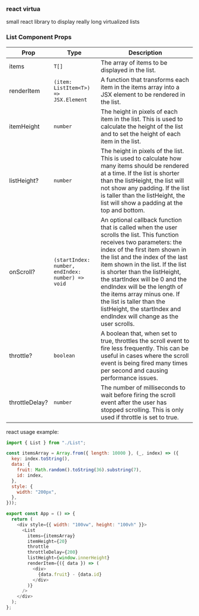 ### react virtua

small react library to display really long virtualized lists


### List Component Props

| Prop        | Type                    | Description                                                                                                                                                                                                                                                                                                                                                                                                      |
|-------------|-------------------------|-----------------------------------------------------------------------------------------------------------------------------------------------------------------------------------------------------------------------------------------------------------------------------------------------------------------------------------------------------------------------------------------------------------------|
| items       | `T[]`                   | The array of items to be displayed in the list.                                                                                                                                                                                                                                                                                                                                                                         |
| renderItem  | `(item: ListItem<T>) => JSX.Element` | A function that transforms each item in the items array into a JSX element to be rendered in the list.                                                                                                                                                                                                                                                                                                                         |
| itemHeight  | `number`                | The height in pixels of each item in the list. This is used to calculate the height of the list and to set the height of each item in the list.                                                                                                                                                                                                                                                                                         |
| listHeight? | `number`                | The height in pixels of the list. This is used to calculate how many items should be rendered at a time. If the list is shorter than the listHeight, the list will not show any padding. If the list is taller than the listHeight, the list will show a padding at the top and bottom.                                                                                                                                |
| onScroll?   | `(startIndex: number, endIndex: number) => void` | An optional callback function that is called when the user scrolls the list. This function receives two parameters: the index of the first item shown in the list and the index of the last item shown in the list. If the list is shorter than the listHeight, the startIndex will be 0 and the endIndex will be the length of the items array minus one. If the list is taller than the listHeight, the startIndex and endIndex will change as the user scrolls. |
| throttle?  | `boolean`               | A boolean that, when set to true, throttles the scroll event to fire less frequently. This can be useful in cases where the scroll event is being fired many times per second and causing performance issues.                                                                                                                                                                                                                                   |
| throttleDelay? | `number`                | The number of milliseconds to wait before firing the scroll event after the user has stopped scrolling. This is only used if throttle is set to true.                                                                                                                                                                                                                                                                                        |

react usage example:
```javascript
import { List } from "./List";

const itemsArray = Array.from({ length: 10000 }, (_, index) => ({
  key: index.toString(),
  data: {
    fruit: Math.random().toString(36).substring(7),
    id: index,
  },
  style: {
    width: "200px",
  },
}));

export const App = () => {
  return (
    <div style={{ width: "100vw", height: "100vh" }}>
      <List
        items={itemsArray}
        itemHeight={20}
        throttle
        throttleDelay={200}
        listHeight={window.innerHeight}
        renderItem={({ data }) => (
          <div>
            {data.fruit} - {data.id}
          </div>
        )}
      />
    </div>
  );
};
```